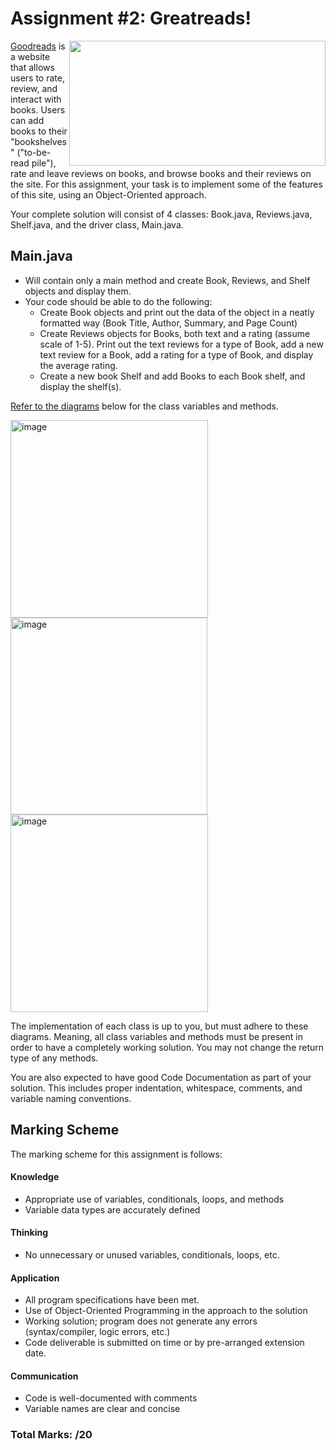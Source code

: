 # Assignment #2: Greatreads!

<img width="410" height="200" align="right" src="https://user-images.githubusercontent.com/110256838/201998232-ca739984-4cff-4eb8-87f8-431068ac49e0.png">

[Goodreads](https://www.goodreads.com/) is a website that allows users to rate, review, and interact with books. Users can add books to their "bookshelves" ("to-be-read pile"), rate and leave reviews on books, and browse books and their reviews on the site. For this assignment, your task  is to implement some of the features of this site, using an Object-Oriented approach.

Your complete solution will consist of 4 classes: Book.java, Reviews.java, Shelf.java, and the driver class, Main.java. 

## Main.java 
- Will contain only a main method and create Book, Reviews, and Shelf objects and display them. 
- Your code should be able to do the following:
  - Create Book objects and print out the data of the object in a neatly formatted way (Book Title, Author, Summary, and Page Count)
  - Create Reviews objects for Books, both text and a rating (assume scale of 1-5). Print out the text reviews for a type of Book, add a new text review for a Book, add a rating for a type of Book, and display the average rating.
  - Create a new book Shelf and add Books to each Book shelf, and display the shelf(s).

[Refer to the diagrams](https://docs.google.com/document/d/1hvafOBSbA3AwGaEmhiK_PsIh2FsOlzujWYBmacnC5Rg/edit?usp=sharing) below for the class variables and methods.

<img width="316" alt="image" src="https://user-images.githubusercontent.com/110256838/201993593-5a374b47-43ab-4578-b0a8-af9f531f3d44.png">

<img width="315" alt="image" src="https://user-images.githubusercontent.com/110256838/201995184-becc2336-71f4-4f69-be17-54db7e68477e.png">

<img width="316" alt="image" src="https://user-images.githubusercontent.com/110256838/201993690-9beb2f74-9c89-45dd-bdcb-8f9b998d7055.png">

The implementation of each class is up to you, but must adhere to these diagrams. Meaning, all class variables and methods must be present in order to have a completely working solution. You may not change the return type of any methods.

You are also expected to have good Code Documentation as part of your solution. This includes proper indentation, whitespace, comments, and variable naming conventions.

## Marking Scheme
The marking scheme for this assignment is follows:

#### Knowledge
  - Appropriate use of variables, conditionals, loops, and methods
  - Variable data types are accurately defined
#### Thinking
  - No unnecessary or unused variables, conditionals, loops, etc.
#### Application
  - All program specifications have been met.
  - Use of Object-Oriented Programming in the approach to the solution
  - Working solution; program does not generate any errors (syntax/compiler, logic errors, etc.)
  - Code deliverable is submitted on time or by pre-arranged extension date.
#### Communication
  - Code is well-documented with comments
  - Variable names are clear and concise 

### Total Marks: /20
